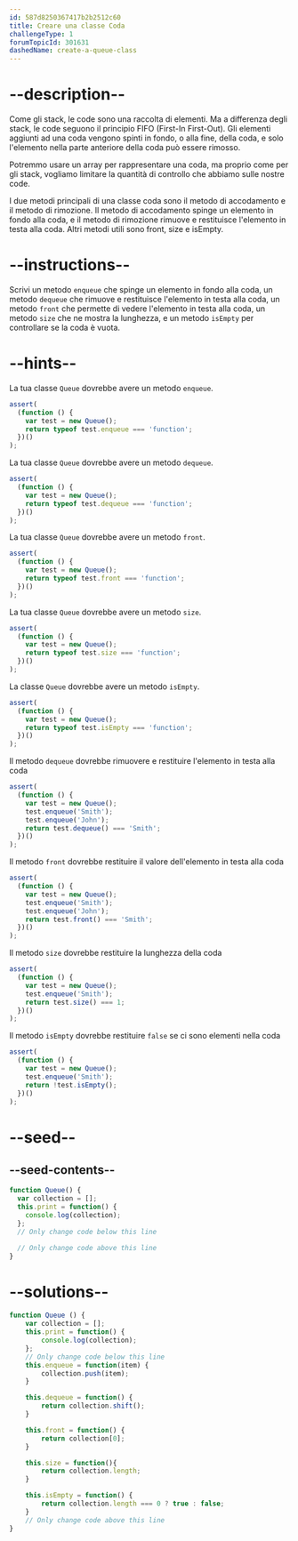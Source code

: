```yaml
---
id: 587d8250367417b2b2512c60
title: Creare una classe Coda
challengeType: 1
forumTopicId: 301631
dashedName: create-a-queue-class
---
```


# --description--

Come gli stack, le code sono una raccolta di elementi. Ma a differenza degli stack, le code seguono il principio FIFO (First-In First-Out). Gli elementi aggiunti ad una coda vengono spinti in fondo, o alla fine, della coda, e solo l'elemento nella parte anteriore della coda può essere rimosso.

Potremmo usare un array per rappresentare una coda, ma proprio come per gli stack, vogliamo limitare la quantità di controllo che abbiamo sulle nostre code.

I due metodi principali di una classe coda sono il metodo di accodamento e il metodo di rimozione. Il metodo di accodamento spinge un elemento in fondo alla coda, e il metodo di rimozione rimuove e restituisce l'elemento in testa alla coda. Altri metodi utili sono front, size e isEmpty.

# --instructions--

Scrivi un metodo `enqueue` che spinge un elemento in fondo alla coda, un metodo `dequeue` che rimuove e restituisce l'elemento in testa alla coda, un metodo `front` che permette di vedere l'elemento in testa alla coda, un metodo `size` che ne mostra la lunghezza, e un metodo `isEmpty` per controllare se la coda è vuota.

# --hints--

La tua classe `Queue` dovrebbe avere un metodo `enqueue`.

```js
assert(
  (function () {
    var test = new Queue();
    return typeof test.enqueue === 'function';
  })()
);
```

La tua classe `Queue` dovrebbe avere un metodo `dequeue`.

```js
assert(
  (function () {
    var test = new Queue();
    return typeof test.dequeue === 'function';
  })()
);
```

La tua classe `Queue` dovrebbe avere un metodo `front`.

```js
assert(
  (function () {
    var test = new Queue();
    return typeof test.front === 'function';
  })()
);
```

La tua classe `Queue` dovrebbe avere un metodo `size`.

```js
assert(
  (function () {
    var test = new Queue();
    return typeof test.size === 'function';
  })()
);
```

La classe `Queue` dovrebbe avere un metodo `isEmpty`.

```js
assert(
  (function () {
    var test = new Queue();
    return typeof test.isEmpty === 'function';
  })()
);
```

Il metodo `dequeue` dovrebbe rimuovere e restituire l'elemento in testa alla coda

```js
assert(
  (function () {
    var test = new Queue();
    test.enqueue('Smith');
    test.enqueue('John');
    return test.dequeue() === 'Smith';
  })()
);
```

Il metodo `front` dovrebbe restituire il valore dell'elemento in testa alla coda

```js
assert(
  (function () {
    var test = new Queue();
    test.enqueue('Smith');
    test.enqueue('John');
    return test.front() === 'Smith';
  })()
);
```

Il metodo `size` dovrebbe restituire la lunghezza della coda

```js
assert(
  (function () {
    var test = new Queue();
    test.enqueue('Smith');
    return test.size() === 1;
  })()
);
```

Il metodo `isEmpty` dovrebbe restituire `false` se ci sono elementi nella coda

```js
assert(
  (function () {
    var test = new Queue();
    test.enqueue('Smith');
    return !test.isEmpty();
  })()
);
```

# --seed--

## --seed-contents--

```js
function Queue() {
  var collection = [];
  this.print = function() {
    console.log(collection);
  };
  // Only change code below this line

  // Only change code above this line
}
```

# --solutions--

```js
function Queue () { 
    var collection = [];
    this.print = function() {
        console.log(collection);
    };
    // Only change code below this line
    this.enqueue = function(item) {
        collection.push(item);
    }

    this.dequeue = function() {
        return collection.shift();
    }

    this.front = function() {
        return collection[0];
    }

    this.size = function(){
        return collection.length;
    }

    this.isEmpty = function() {
        return collection.length === 0 ? true : false;
    }
    // Only change code above this line
}
```
